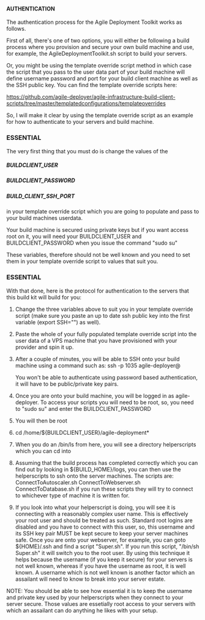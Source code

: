#### AUTHENTICATION

The authentication process for the Agile Deployment Toolkit works as follows.  

First of all, there's one of two options, you will either be following a build process where you provision and secure your own build machine and use, for example, the AgileDeploymentToolkit.sh script to build your servers.  

Or, you might be using the template override script method in which case the script that you pass to the user data part of your build machine will define username password and port for your build client machine as well as the SSH public key. You can find the template override scripts here:  
  
https://github.com/agile-deployer/agile-infrastructure-build-client-scripts/tree/master/templatedconfigurations/templateoverrides  

So, I will make it clear by using the template override script as an example for how to authenticate to your servers and build machine.  

### ESSENTIAL  

The very first thing that you must do is change the values of the  

##### BUILDCLIENT_USER  
##### BUILDCLIENT_PASSWORD  
##### BUILD_CLIENT_SSH_PORT  

in your template override script which you are going to populate and pass to your build machines userdata.  

Your build machine is secured using private keys but if you want access root on it, you will need your BUILDCLIENT_USER and BUILDCLIENT_PASSWORD when you issue the command "sudo su"  

These variables, therefore should not be well known and you need to set them in your template override script to values that suit you.  

### ESSENTIAL  

With that done, here is the protocol for authentication to the servers that this build kit will build for you:  

1. Change the three variables above to suit you in your template override script (make sure you paste an up to date ssh public key into the first variable (export SSH="") as well).  

2. Paste the whole of your fully populated template override script into the user data of a VPS machine that you have provisioned with your provider and spin it up.  

3. After a couple of minutes, you will be able to SSH onto your build machine using a command such as:   ssh -p 1035 agile-deployer@<ip-address-of-build-machine>  

   You won't be able to authenticate using password based authentication, it will have to be public/private key pairs.  
	
4. Once you are onto your build machine, you will be logged in as agile-deployer. To access your scripts you will need to be root, so, you need to "sudo su" and enter the BUILDCLIENT_PASSWORD  

5. You will then be root  

6. cd /home/${BUILDCLIENT_USER}/agile-deployment*  

7. When you do an /bin/ls from here, you will see a directory helperscripts which you can cd into  

8. Assuming that the build process has completed correctly which you can find out by looking in ${BUILD_HOME}/logs, you can then use the helperscripts to ssh onto the server machines. The scripts are: ConnectToAutoscaler.sh ConnectToWebserver.sh ConnectToDatabase.sh if you run these scripts they will try to connect to whichever type of machine it is written for.  

9. If you look into what your helperscript is doing, you will see it is connecting with a reasonably complex user name. This is effectively your root user and should be treated as such. Standard root logins are disabled and you have to connect with this user, so, this username and its SSH key pair MUST be kept secure to keep your server machines safe. Once you are onto your webserver, for example, you can goto ${HOME}/.ssh and find a script "Super.sh". If you run this script, "/bin/sh Super.sh" it will switch you to the root user. By using this technique it helps because the username (if you keep it secure) for your servers is not well known, whereas if you have the username as root, it is well known. A username which is not well known is another factor which an assailant will need to know to break into your server estate.

NOTE: You should be able to see how essential it is to keep the username and private key used by your helperscripts when they connect to your server secure. Those values are essetially root access to your servers with which an assailant can do anything he likes with your setup.
